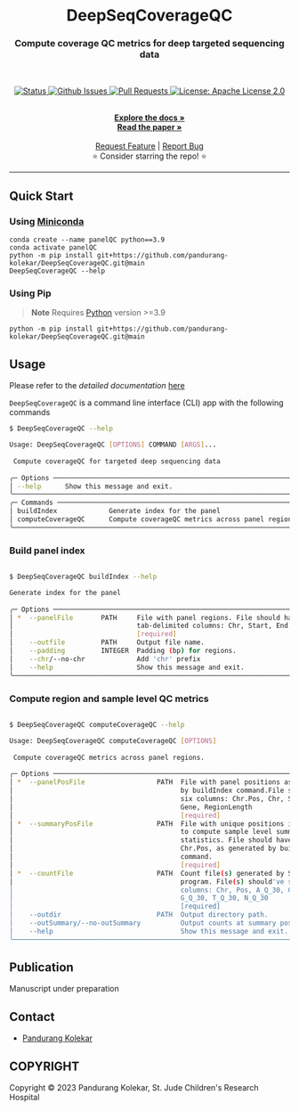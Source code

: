 <p align="center">

  <h1 align="center">
    DeepSeqCoverageQC
  </h1>
  <h3 align="center">
    Compute coverage QC metrics for deep targeted sequencing data
  </h3>

  <br>
  <p align="center">
   <a href="https://github.com/pandurang-kolekar/DeepSeqCoverageQC" target="_blank">
     <img alt="Status"
          src="https://img.shields.io/badge/status-active-success.svg" />
   </a>
   <a href="https://github.com/pandurang-kolekar/DeepSeqCoverageQC/issues" target="_blank">
     <img alt="Github Issues"
          src="https://img.shields.io/github/issues/stjudecloud/bioinformatics-tool-template"  />
   </a>
   <a href="https://github.com/pandurang-kolekar/DeepSeqCoverageQC/pulls"  target="_blank">
     <img alt="Pull Requests"
          src="https://img.shields.io/github/issues-pr/stjudecloud/bioinformatics-tool-template"  />
   </a>
   <a href="https://github.com/pandurang-kolekar/DeepSeqCoverageQC/blob/main/LICENSE" target="_blank">
     <img alt="License: Apache License 2.0"
          src="https://img.shields.io/badge/License-Apache2.0-blue.svg" />
   </a>
</p>

  <p align="center">
   <br/>
   <a href="https://pandurang-kolekar.github.io/DeepSeqCoverageQC/"><strong>Explore the docs »</strong></a>
   <br />
   <a href="#"><strong>Read the paper »</strong></a>
   <br />
   <br />
   <a href="https://github.com/pandurang-kolekar/DeepSeqCoverageQC/issues/new?assignees=&labels=&template=feature_request.md&title=Descriptive%20Title&labels=enhancement">Request Feature</a>
    | 
   <a href="https://github.com/pandurang-kolekar/DeepSeqCoverageQC/issues/new?assignees=&labels=&template=bug_report.md&title=Descriptive%20Title&labels=bug">Report Bug</a>
   <br />
    ⭐ Consider starring the repo! ⭐
   <br />
  </p>
</p>

---
## Quick Start

### Using [Miniconda](https://docs.conda.io/en/latest/miniconda.html)


```
conda create --name panelQC python==3.9
conda activate panelQC
python -m pip install git+https://github.com/pandurang-kolekar/DeepSeqCoverageQC.git@main
DeepSeqCoverageQC --help
```

### Using Pip
> **Note**
>   Requires [Python](https://www.python.org/) version >=3.9
    
```
python -m pip install git+https://github.com/pandurang-kolekar/DeepSeqCoverageQC.git@main
```
## Usage

Please refer to the _detailed documentation_ [here](https://pandurang-kolekar.github.io/DeepSeqCoverageQC/)

`DeepSeqCoverageQC` is a command line interface (CLI) app with the following commands

```bash
$ DeepSeqCoverageQC --help

Usage: DeepSeqCoverageQC [OPTIONS] COMMAND [ARGS]...                                
                                                                                     
 Compute coverageQC for targeted deep sequencing data                                
                                                                                     
╭─ Options ─────────────────────────────────────────────────────────────────────────╮
│ --help      Show this message and exit.                                           │
╰───────────────────────────────────────────────────────────────────────────────────╯
╭─ Commands ────────────────────────────────────────────────────────────────────────╮
│ buildIndex             Generate index for the panel                               │
│ computeCoverageQC      Compute coverageQC metrics across panel regions.           │
╰───────────────────────────────────────────────────────────────────────────────────╯

```

### Build panel index

```bash

$ DeepSeqCoverageQC buildIndex --help

Generate index for the panel                                                        
                                                                                     
╭─ Options ─────────────────────────────────────────────────────────────────────────╮
│ *  --panelFile       PATH     File with panel regions. File should have four      │
│                               tab-delimited columns: Chr, Start, End, Gene        │
│                               [required]                                          │
│    --outfile         PATH     Output file name.                                   │
│    --padding         INTEGER  Padding (bp) for regions.                           │
│    --chr/--no-chr             Add 'chr' prefix                                    │
│    --help                     Show this message and exit.                         │
╰───────────────────────────────────────────────────────────────────────────────────╯
```

### Compute region and sample level QC metrics

```bash

$ DeepSeqCoverageQC computeCoverageQC --help

Usage: DeepSeqCoverageQC computeCoverageQC [OPTIONS]                                
                                                                                     
 Compute coverageQC metrics across panel regions.                                    
                                                                                     
╭─ Options ─────────────────────────────────────────────────────────────────────────╮
│ *  --panelPosFile                  PATH  File with panel positions as generated   │
│                                          by buildIndex command.File should have   │
│                                          six columns: Chr.Pos, Chr, Start, End,   │
│                                          Gene, RegionLength                       │
│                                          [required]                               │
│ *  --summaryPosFile                PATH  File with unique positions in the panel  │
│                                          to compute sample level summary          │
│                                          statistics. File should have one column: │
│                                          Chr.Pos, as generated by buildIndex      │
│                                          command.                                 │
│                                          [required]                               │
│ *  --countFile                     PATH  Count file(s) generated by SequencErr    │
│                                          program. File(s) should've seven         │
│                                          columns: Chr, Pos, A_Q_30, C_Q_30,       │
│                                          G_Q_30, T_Q_30, N_Q_30                   │
│                                          [required]                               │
│    --outdir                        PATH  Output directory path.                   │
│    --outSummary/--no-outSummary          Output counts at summary positions       │
│    --help                                Show this message and exit.              │
╰───────────────────────────────────────────────────────────────────────────────────╯

```

## Publication

Manuscript under preparation

## Contact

- [Pandurang Kolekar](mailto:pandurang.kolekar@gmail.com)

## COPYRIGHT

Copyright © 2023 Pandurang Kolekar, St. Jude Children's Research Hospital

